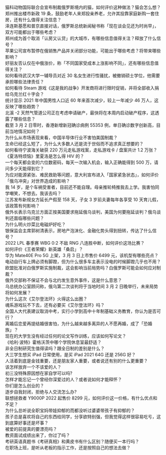 猫科动物国际联合会宣布制裁俄罗斯境内的猫，如何评价这种做法？猫会怎么想？  
郑州推出楼市新政 19 条，鼓励老年人来郑投亲养老，允许其投靠家庭新购一套住房，还有什么值得关注信息？  
泽连斯基愿和普京直接对话，俄罗斯总统新闻秘书称「现在谈会见还为时尚早」，双方可能都出于哪些考虑？  
郑州成为首个取消「认房又认贷」的大城市，有哪些信息值得关注？释放了什么信号？  
苹果公司宣布暂停在俄销售产品并关闭部分功能，可能出于哪些考虑？将带来哪些影响？  
好丽友否认仅在中俄涨价，称「不同国家受成本上涨影响不同」，还有哪些信息值得关注？  
如何看待武汉大学一辅导员对近 30 名女生进行性骚扰，被撤销硕士学位，他需要承担哪些法律责任？  
如何看待 Steam 游戏《这是我的战争》开发商将进行限时促销，并将全部收入捐给乌克兰红十字会？  
统计显示 2021 年中国男性人口近 60 年来首次减少，较上一年减少 46 万人，这反映了哪些趋势？  
北溪 -2 天然气管道公司正在考虑申请破产，最快将在本周内启动破产程序，这透露了哪些信息？  
截至 3 月 2 日零时，香港新增新冠确诊病例 55353 例，单日确诊数字创新高，目前当地情况如何？  
为什么从市场表现来看，中国半导体行业不害怕美国制裁？  
生命已经这么短了，为什么大多数人还是流于世俗而不追求真正想要的？  
如何看待宁波海关破获 220 万元走私游戏案，走私游戏卡 / 盘案共计 1.2 万张？  
《夏洛特烦恼》里夏洛是怎么得 HIV 的？  
一个每天都会变的六位数密码，每天一次输入机会，输入正确能得到 500 万，请问多少天能得到它？  
为应对能源紧张、难民救助等问题，意大利宣布进入「国家紧急状态」，如何评价「俄乌冲突」对世界造成的影响？  
我 14 岁，是个车祸受害者，目前还不能自理。母亲推轮椅推我去上学。我害怕同学嘲笑，不想去。我该去吗？  
江苏发布新规女方延长产假至 158 天，子女 3 岁前夫妻每年各享受 10 天育儿假，该政策有何影响？  
俄外长表示乌克兰方面正按美国要求拖延俄乌谈判，美国为何要拖延谈判？俄乌谈判还面临哪些问题？  
为什么明火炒菜比电磁炉好吃？  
银保监会主席郭树清表示，房地产泡沫化、金融化势头得到扭转，传达了什么信号？  
2022 LPL 春季赛 WBG 0:2 不敌 RNG 八连胜中断，如何评价这场比赛？  
如何评价《王者荣耀》新英雄「桑启」？  
华为 Mate40E Pro 5G 上架，3 月 3 日上市售价 6499 元，该机型有哪些亮点？  
电动自行车上牌必须有脚蹬，但为什么很多车主表示没电的时候脚蹬几乎也不用？  
欧盟批准对白俄罗斯实施制裁，这会影响当前局势吗？白俄罗斯可能会如何应对制裁？  
俄外交部称不保证不会与北约发生意外事件，这是什么意思？  
乌总统办公室顾问称，俄乌第二次谈判将于当地时间 3 月 2 日晚举行，未来局势将如何发展？  
为什么这次《艾尔登法环》火得这么出圈？  
魂系游戏玩不下去，还有必要买《艾尔登法环》吗？  
全国人大代表建议取消中考，实行小学到高中十年制基础义务教育，你认为是否可行？  
离婚后恋爱再提结婚很害怕，为什么越来越多离异的人不愿再婚，成了「恐婚族」？  
现在的大学生没有经过任何的论文写作训练，应该如何写论文？  
《哈利·波特》霍格沃茨中哪个学院休息室最舒适？  
非全日制研究生值得读吗？跟全日制的差别是什么？  
大三学生想买 iPad 日常使用，是买 iPad 2021 64G 还是 256G 好？  
人活着到底是金钱重要，还是朋友家人重要，或者说还有别的什么更重要？  
该怎样放弃一个不该爱的人？  
初三没特殊原因想在家自学可以吗?  
怎样才能忘记一个曾经你深爱过的人？或者说如何才能释怀？  
你们是怎么创业的？  
逐步自我封闭，拒绝与人交流怎么办?  
联想拯救者 Y9000P 2022 起售价 8299 元，如何评价这一价格，有什么优点和不足？  
为什么总听说全职宝妈带娃抑郁的而都没听过婆婆带孩子有抑郁的？  
孩子总是喜欢将自己的东西给同学，分享欲特别强，但我觉得这样很容易吃亏，这到底算好事还是坏事？  
被爱的前提真的要漂亮吗？  
教资面试成绩出来了，你过了吗？  
考研英语真题书《考研真相》和黄皮书有什么区别？随便买一本行吗？  
在职场上班，是听从老板的指示工作，还是按照自己的想法去做？  
